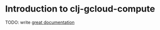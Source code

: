 # Introduction to clj-gcloud-compute

TODO: write [great documentation](http://jacobian.org/writing/what-to-write/)

